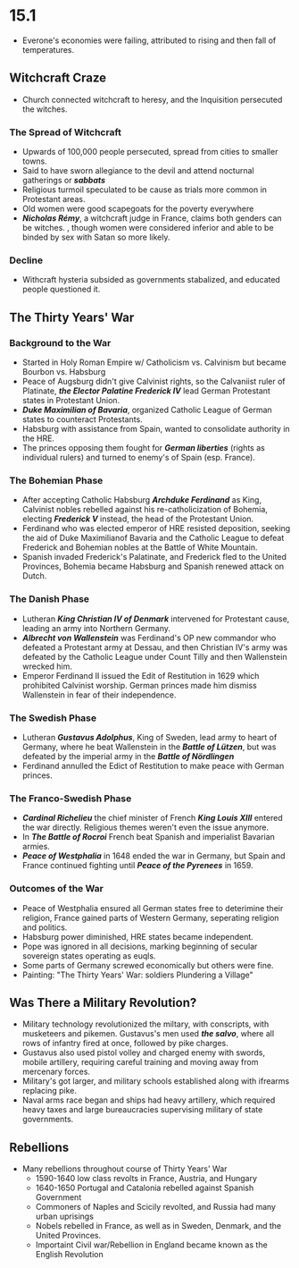 # 15.1
- Everone's economies were failing, attributed to rising and then fall of temperatures.
## Witchcraft Craze
- Church connected witchcraft to heresy, and the Inquisition persecuted the witches.
### The Spread of Witchcraft
- Upwards of 100,000 people persecuted, spread from cities to smaller towns.
- Said to have sworn allegiance to the devil and attend nocturnal gatherings or ***sabbats***
- Religious turmoil speculated to be cause as trials more common in Protestant areas.
- Old women were good scapegoats for the poverty everywhere
- ***Nicholas Rémy***, a witchcraft judge in France, claims both genders can be witches.
, though women were considered inferior and able to be binded by sex with Satan so more likely.
### Decline 
- Withcraft hysteria subsided as governments stabalized, and educated people questioned it. 
## The Thirty Years' War
### Background to the War
- Started in Holy Roman Empire w/ Catholicism vs. Calvinism but became Bourbon vs. Habsburg
- Peace of Augsburg didn't give Calvinist rights, so the Calvaniist ruler of Platinate, ***the Elector Palatine Frederick IV*** lead German Protestant states in Protestant Union.
- ***Duke Maximilian of Bavaria***, organized Catholic League of German states to counteract Protestants.
- Habsburg with assistance from Spain, wanted to consolidate authority in the HRE.
- The princes opposing them fought for ***German liberties*** (rights as individual rulers) and turned to enemy's of Spain (esp. France).
### The Bohemian Phase
- After accepting Catholic Habsburg ***Archduke Ferdinand*** as King, Calvinist nobles rebelled against his re-catholicization of Bohemia, electing ***Frederick V*** instead, the head of the Protestant Union.
- Ferdinand who was elected emperor of HRE resisted deposition, seeking the aid of Duke Maximilianof Bavaria and the Catholic League to defeat Frederick and Bohemian nobles at the Battle of White Mountain.
- Spanish invaded Frederick's Palatinate, and Frederick fled to the United Provinces, Bohemia became Habsburg and Spanish renewed attack on Dutch.
### The Danish Phase
- Lutheran ***King Christian IV of Denmark*** intervened for Protestant cause, leading an army into Northern Germany.
- ***Albrecht von Wallenstein*** was Ferdinand's OP new commandor who defeated a Protestant army at Dessau, and then Christian IV's army was defeated by the Catholic League under Count Tilly and then Wallenstein wrecked him.
- Emperor Ferdinand II issued the Edit of Restitution in 1629 which prohibited Calvinist worship. German princes made him dismiss Wallenstein in fear of their independence.
### The Swedish Phase
- Lutheran ***Gustavus Adolphus***, King of Sweden, lead army to heart of Germany, where he beat Wallenstein in the ***Battle of Lützen***, but was defeated by the imperial army in the ***Battle of Nördlingen***
- Ferdinand annulled the Edict of Restitution to make peace with German princes.
### The Franco-Swedish Phase
- ***Cardinal Richelieu*** the chief minister of French ***King Louis XIII*** entered the war directly. Religious themes weren't even the issue anymore.
- In ***The Battle of Rocroi*** French beat Spanish and imperialist Bavarian armies. 
- ***Peace of Westphalia*** in 1648 ended the war in Germany, but Spain and France continued fighting until ***Peace of the Pyrenees*** in 1659.
### Outcomes of the War
- Peace of Westphalia ensured all German states free to deterimine their religion, France gained parts of Western Germany, seperating religion and politics.
- Habsburg power diminished, HRE states became independent.
- Pope was ignored in all decisions, marking beginning of secular sovereign states operating as euqls.
- Some parts of Germany screwed economically but others were fine.
- Painting: "The Thirty Years' War: soldiers Plundering a Village"
## Was There a Military Revolution?
- Military technology revolutionized the miltary, with conscripts, with musketeers and pikemen. Gustavus's men used ***the salvo***, where all rows of infantry fired at once, followed by pike charges.
- Gustavus also used pistol volley and charged enemy with swords, mobile artillery, requiring careful training and moving away from mercenary forces.
- Military's got larger, and military schools established along with ifrearms replacing pike.
- Naval arms race began and ships had heavy artillery, which required heavy taxes and large bureaucracies supervising military of state governments.
## Rebellions
- Many rebellions throughout course of Thirty Years' War
    - 1590-1640 low class revolts in France, Austria, and Hungary
    - 1640-1650 Portugal and Catalonia rebelled against Spanish Government
    - Commoners of Naples and Scicily revolted, and Russia had many urban uprisings
    - Nobels rebelled in France, as well as in Sweden, Denmark, and the United Provinces.
    - Importaint Civil war/Rebellion in England became known as the English Revolution
